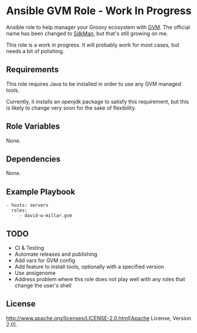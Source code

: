 # Ansible GVM Role - Work In Progress

Ansible role to help manager your Groovy ecosystem with [GVM](http://gvmtool.net).
The official name has been changed to [SdkMan](http://sdkman.io), but that's still growing on me.

This role is a work in progress. It will probably work for most cases, but needs a bit of polishing.

## Requirements

This role requires Java to be installed in order to use any GVM managed tools.

Currently, it installs an openjdk package to satisfy this requirement,
but this is likely to change very soon for the sake of flexibility.

## Role Variables

None.

## Dependencies

None.

## Example Playbook

    - hosts: servers
      roles:
         - david-w-millar.gvm

## TODO

* CI & Testing
* Automate releases and publishing
* Add vars for GVM config
* Add feature to install tools, optionally with a specified version
* Use ansigenome
* Address problem where this role does not play well with any roles that change the user's shell

## License

http://www.apache.org/licenses/LICENSE-2.0.html[Apache License, Version 2.0].



